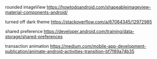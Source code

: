 
rounded imageView 
https://howtodoandroid.com/shapeableimageview-material-components-android/

turned off dark theme 
https://stackoverflow.com/a/67064345/12972985

shared preference
https://developer.android.com/training/data-storage/shared-preferences

transaction animation
https://medium.com/mobile-app-development-publication/animate-android-activities-transition-bf7f89a74b35
